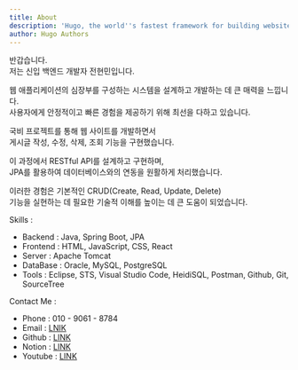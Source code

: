 ```yaml
---
title: About
description: 'Hugo, the world''s fastest framework for building websites'
author: Hugo Authors
---
```


반갑습니다.  
저는 신입 백엔드 개발자 전현민입니다.

웹 애플리케이션의 심장부를 구성하는 시스템을 설계하고 개발하는 데 큰 매력을 느낍니다.  
사용자에게 안정적이고 빠른 경험을 제공하기 위해 최선을 다하고 있습니다.

국비 프로젝트를 통해 웹 사이트를 개발하면서  
게시글 작성, 수정, 삭제, 조회 기능을 구현했습니다.  

이 과정에서 RESTful API를 설계하고 구현하며,  
JPA를 활용하여 데이터베이스와의 연동을 원활하게 처리했습니다.  

이러한 경험은 기본적인 CRUD(Create, Read, Update, Delete)  
기능을 실현하는 데 필요한 기술적 이해를 높이는 데 큰 도움이 되었습니다.

Skills :
* Backend : Java, Spring Boot, JPA
* Frontend : HTML, JavaScript, CSS, React
* Server : Apache Tomcat
* DataBase : Oracle, MySQL, PostgreSQL
* Tools : Eclipse, STS, Visual Studio Code, HeidiSQL, Postman, Github, Git, SourceTree

Contact Me :
* Phone : 010 - 9061 - 8784
* Email : [LNIK](mailto:textneckdeveloper@gmail.com)
* Github : [LINK](https://github.com/textneckdeveloper)  
* Notion : [LINK](https://shard-atlasaurus-1a2.notion.site/Study-4cb0d524af014abd8ffa3a90198bf223)  
* Youtube : [LINK](https://www.youtube.com/@textneckdeveloper)